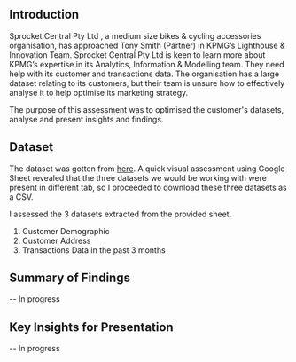 ## Introduction
Sprocket Central Pty Ltd , a medium size bikes & cycling accessories organisation, has approached Tony Smith (Partner) in KPMG’s Lighthouse & Innovation Team. Sprocket Central Pty Ltd is keen to learn more about KPMG’s expertise in its Analytics, Information & Modelling team. They need help with its customer and transactions data. The organisation has a large dataset relating to its customers, but their team is unsure how to effectively analyse it to help optimise its marketing strategy.

The purpose of this assessment was to optimised the customer's datasets, analyse and present insights and findings.


## Dataset

The dataset was gotten from [here](https://cdn-assets.theforage.com/vinternship_modules/kpmg_data_analytics/KPMG_VI_New_raw_data_update_final.xlsx). A quick visual assessment using Google Sheet revealed that the three datasets we would be working with were present in different tab, so I proceeded to download these three datasets as a CSV.

I assessed the 3 datasets extracted from the provided sheet.
1. Customer Demographic
2. Customer Address
3. Transactions Data in the past 3 months


## Summary of Findings

-- In progress


## Key Insights for Presentation

-- In progress